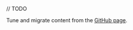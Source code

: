 [//]: # (title: Distribute desktop apps)

// TODO

Tune and migrate content from the [GitHub page]().
